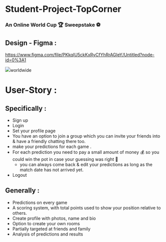 # Student-Project-TopCorner 
### An Online World Cup :trophy: Sweepstake :soccer:  

## Design - Figma :

https://www.figma.com/file/PKkqIU5ckKxRyCfYhRrAGIeY/Untitled?node-id=0%3A1

![](https://i.imgur.com/KX5GhKz.png)worldwide



# User-Story : 

## Specifically :

* Sign up 
* Login 
* Set your profile page 
* You have an option to join a group which you can invite your friends into & have a friendly chatting there too.
* make your predictions for each game .
* For each prediction you need to pay a small amount of money :moneybag: so you could win the pot in case your guessing was right :gem:
   * you can always come back & edit your predictions as long as the match date has not arrived yet.
* Logout


 ## Generally :
* Predictions on every game
* A scoring system, with total points used to show your position relative to others.
* Create profile with photos, name and bio
* Option to create your own rooms
* Partially targeted at friends and family
* Analysis of predictions and results








